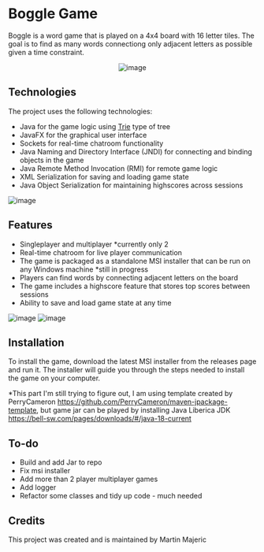 # Boggle Game 

Boggle is a word game that is played on a 4x4 board with 16 letter tiles. The goal is to find as many words connectiong only adjacent letters as possible given a time constraint.
    <p align="center">    ![image](https://github.com/CroTard/Boggle-JavaFX/assets/79861327/e9fc36e0-ee79-4434-bec7-a573708e2247) </p>

## Technologies

The project uses the following technologies:

- Java for the game logic using [Trie](https://en.wikipedia.org/wiki/Trie) type of tree 
- JavaFX for the graphical user interface
- Sockets for real-time chatroom functionality
- Java Naming and Directory Interface (JNDI) for connecting and binding objects in the game
- Java Remote Method Invocation (RMI) for remote game logic
- XML Serialization for saving and loading game state
- Java Object Serialization for maintaining highscores across sessions

![image](https://github.com/CroTard/Boggle-JavaFX/assets/79861327/c0f80080-a62c-4303-8373-a32a75fa3c96)

## Features

- Singleplayer and multiplayer *currently only 2
- Real-time chatroom for live player communication
- The game is packaged as a standalone MSI installer that can be run on any Windows machine *still in progress
- Players can find words by connecting adjacent letters on the board 
- The game includes a highscore feature that stores top scores between sessions
- Ability to save and load game state at any time

![image](https://github.com/CroTard/Boggle-JavaFX/assets/79861327/7d5a5544-6e81-4a28-a089-c23a9832a733)
![image](https://github.com/CroTard/Boggle-JavaFX/assets/79861327/deb8ddd9-10fb-42d7-80ef-aff0e70e5ee7)

## Installation 

To install the game, download the latest MSI installer from the releases page and run it. The installer will guide you through the steps needed to install the game on your computer.

*This part I'm still trying to figure out, I am using template created by PerryCameron https://github.com/PerryCameron/maven-jpackage-template, but game jar can be played by installing Java Liberica JDK https://bell-sw.com/pages/downloads/#/java-18-current  

## To-do

- Build and add Jar to repo
- Fix msi installer
- Add more than 2 player multiplayer games
- Add logger
- Refactor some classes and tidy up code - much needed

## Credits

This project was created and is maintained by Martin Majeric
